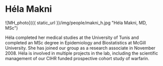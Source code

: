 
# Héla Makni

![MH_photo]({{ static_url }}/img/people/makni_h.jpg "Héla Makni, MD, MSc")

Héla completed her medical studies at the University of Tunis and completed an
MSc degree in Epidemiology and Biostatistics at McGill University. She has
joined our group as a research associate in November 2008. Héla is involved in
multiple projects in the lab, including the scientific management of our CIHR
funded prospective cohort study of warfarin.
